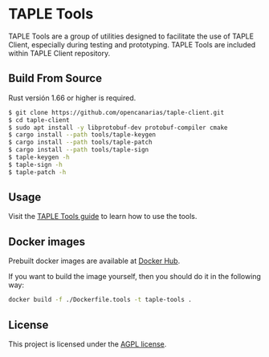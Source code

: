# TAPLE Tools

TAPLE Tools are a group of utilities designed to facilitate the use of TAPLE Client, especially during testing and prototyping. TAPLE Tools are included within TAPLE Client repository. 

## Build From Source

Rust versión 1.66 or higher is required.

```bash
$ git clone https://github.com/opencanarias/taple-client.git
$ cd taple-client
$ sudo apt install -y libprotobuf-dev protobuf-compiler cmake
$ cargo install --path tools/taple-keygen
$ cargo install --path tools/taple-patch
$ cargo install --path tools/taple-sign
$ taple-keygen -h
$ taple-sign -h
$ taple-patch -h
```

## Usage
Visit the [TAPLE Tools guide](https://www.taple.es/docs/learn/client-tools) to learn how to use the tools.

## Docker images
Prebuilt docker images are available at [Docker Hub](https://hub.docker.com/r/opencanarias/taple-tools).

If you want to build the image yourself, then you should do it in the following way:
```sh
docker build -f ./Dockerfile.tools -t taple-tools .
```

## License
This project is licensed under the [AGPL license](https://github.com/opencanarias/taple-core/blob/master/LICENSE).
